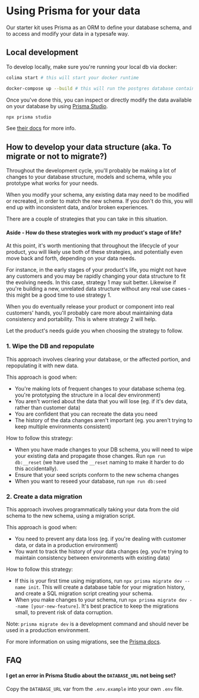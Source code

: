 # Using Prisma for your data

Our starter kit uses Prisma as an ORM to define your database schema, and to access and modify your data in a typesafe way.

## Local development

To develop locally, make sure you're running your local db via docker:

```sh
colima start # this will start your docker runtime

docker-compose up --build # this will run the postgres database container
```

Once you've done this, you can inspect or directly modify the data available on your database by using [Prisma Studio](https://www.prisma.io/studio).

```sh
npx prisma studio
```

See [their docs](https://www.prisma.io/studio) for more info.

## How to develop your data structure (aka. To migrate or not to migrate?)
Throughout the development cycle, you'll probably be making a lot of changes to your database structure, models and schema, while you prototype what works for your needs.

When you modify your schema, any existing data may need to be modified or recreated, in order to match the new schema. If you don't do this, you will end up with inconsistent data, and/or broken experiences.

There are a couple of strategies that you can take in this situation.

#### Aside - How do these strategies work with my product's stage of life?
At this point, it's worth mentioning that throughout the lifecycle of your product, you will likely use both of these strategies, and potentially even move back and forth, depending on your data needs.

For instance, in the early stages of your product's life, you might not have any customers and you may be rapidly changing your data structure to fit the evolving needs. In this case, strategy 1 may suit better. Likewise if you're building a new, unrelated data structure without any real use cases - this might be a good time to use strategy 1.

When you do eventually release your product or component into real customers' hands, you'll probably care more about maintaining data consistency and portability. This is where strategy 2 will help.

Let the product's needs guide you when choosing the strategy to follow.

### 1. Wipe the DB and repopulate
This approach involves clearing your database, or the affected portion, and repopulating it with new data.

This approach is good when:
- You're making lots of frequent changes to your database schema (eg. you're prototyping the structure in a local dev environment)
- You aren't worried about the data that you will lose (eg. if it's dev data, rather than customer data)
- You are confident that you can recreate the data you need
- The history of the data changes aren't important (eg. you aren't trying to keep multiple environments consistent)

How to follow this strategy:
- When you have made changes to your DB schema, you will need to wipe your existing data and propagate those changes. Run `npm run db:__reset` (we have used the `__reset` naming to make it harder to do this accidentally).
- Ensure that your seed scripts conform to the new schema changes
- When you want to reseed your database, run `npm run db:seed`

### 2. Create a data migration
This approach involves programmatically taking your data from the old schema to the new schema, using a migration script.

This approach is good when:
- You need to prevent any data loss (eg. if you're dealing with customer data, or data in a production environment)
- You want to track the history of your data changes (eg. you're trying to maintain consistency between environments with existing data)

How to follow this strategy:
- If this is your first time using migrations, run `npx prisma migrate dev --name init`. This will create a database table for your migration history, and create a SQL migration script creating your schema.
- When you make changes to your schema, run `npx prisma migrate dev --name [your-new-feature]`. It's best practice to keep the migrations small, to prevent risk of data corruption.

Note: `prisma migrate dev` is a development command and should never be used in a production environment.

For more information on using migrations, see the [Prisma docs](https://www.prisma.io/docs/concepts/components/prisma-migrate).

## FAQ

#### **I get an error in Prisma Studio about the `DATABASE_URL` not being set?**

Copy the `DATABASE_URL` var from the `.env.example` into your own `.env` file.
